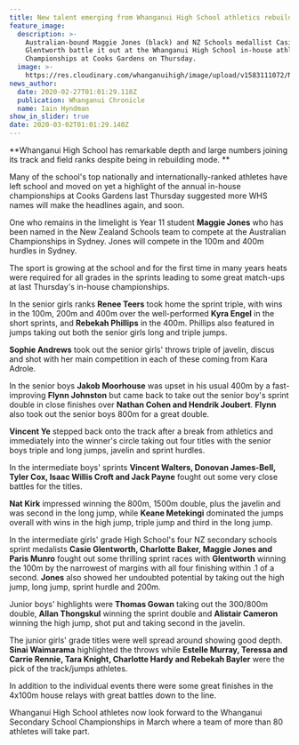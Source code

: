 ```yaml
---
title: New talent emerging from Whanganui High School athletics rebuild
feature_image:
  description: >-
    Australian-bound Maggie Jones (black) and NZ Schools medallist Casie
    Glentworth battle it out at the Whanganui High School in-house athletics
    Championships at Cooks Gardens on Thursday.
  image: >-
    https://res.cloudinary.com/whanganuihigh/image/upload/v1583111072/News/Maggie_Jones_Casie_Glentworth_etc._Chron_27.2.20.jpg
news_author:
  date: 2020-02-27T01:01:29.118Z
  publication: Whanganui Chronicle
  name: Iain Hyndman
show_in_slider: true
date: 2020-03-02T01:01:29.140Z
---
```

**Whanganui High School has remarkable depth and large numbers joining its track and field ranks despite being in rebuilding mode.**

Many of the school's top nationally and internationally-ranked athletes have left school and moved on yet a highlight of the annual in-house championships at Cooks Gardens last Thursday suggested more WHS names will make the headlines again, and soon.

One who remains in the limelight is Year 11 student **Maggie Jones** who has been named in the New Zealand Schools team to compete at the Australian Championships in Sydney. Jones will compete in the 100m and 400m hurdles in Sydney.

The sport is growing at the school and for the first time in many years heats were required for all grades in the sprints leading to some great match-ups at last Thursday's in-house championships.

In the senior girls ranks **Renee Teers** took home the sprint triple, with wins in the 100m, 200m and 400m over the well-performed **Kyra Engel** in the short sprints, and **Rebekah Phillips** in the 400m. Phillips also featured in jumps taking out both the senior girls long and triple jumps.

**Sophie Andrews** took out the senior girls' throws triple of javelin, discus and shot with her main competition in each of these coming from Kara Adrole.

In the senior boys **Jakob Moorhouse** was upset in his usual 400m by a fast-improving **Flynn Johnston** but came back to take out the senior boy's sprint double in close finishes over **Nathan Cohen and Hendrik Joubert**. **Flynn** also took out the senior boys 800m for a great double.

**Vincent Ye** stepped back onto the track after a break from athletics and immediately into the winner's circle taking out four titles with the senior boys triple and long jumps, javelin and sprint hurdles.

In the intermediate boys' sprints **Vincent Walters, Donovan James-Bell, Tyler Cox, Isaac Willis Croft and Jack Payne** fought out some very close battles for the titles.

**Nat Kirk** impressed winning the 800m, 1500m double, plus the javelin and was second in the long jump, while **Keane Metekingi** dominated the jumps overall with wins in the high jump, triple jump and third in the long jump.

In the intermediate girls' grade High School's four NZ secondary schools sprint medalists **Casie Glentworth, Charlotte Baker, Maggie Jones and Paris Munro** fought out some thrilling sprint races with **Glentworth** winning the 100m by the narrowest of margins with all four finishing within .1 of a second. **Jones** also showed her undoubted potential by taking out the high jump, long jump, sprint hurdle and 200m.

Junior boys' highlights were **Thomas Gowan** taking out the 300/800m double, **Allan Thongskul** winning the sprint double and **Alistair Cameron** winning the high jump, shot put and taking second in the javelin.

The junior girls' grade titles were well spread around showing good depth.
**Sinai Waimarama** highlighted the throws while **Estelle Murray, Teressa and Carrie Rennie, Tara Knight, Charlotte Hardy and Rebekah Bayler** were the pick of the track/jumps athletes.

In addition to the individual events there were some great finishes in the 4x100m house relays with great battles down to the line.

Whanganui High School athletes now look forward to the Whanganui Secondary School Championships in March where a team of more than 80 athletes will take part.



